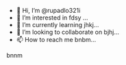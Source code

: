 - 👋 Hi, I’m @rupadlo321i
- 👀 I’m interested in fdsy ...
- 🌱 I’m currently learning jhkj...
- 💞️ I’m looking to collaborate on bjhj...
- 📫 How to reach me bnbm...

<!---
rupadlo321i/rupadlo321i is a ✨ special ✨ repository because its `README.md` (this file) appears on your GitHub profile.
You can click the Preview link to take a look at your changes.
--->bnnm
